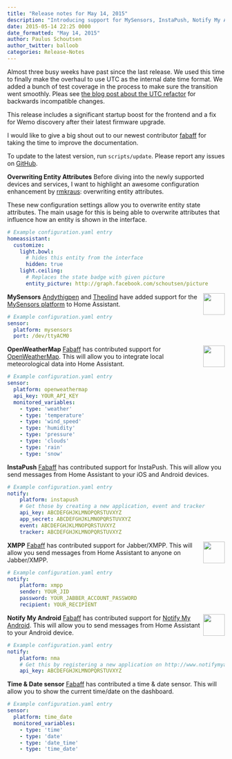 ```yaml
---
title: "Release notes for May 14, 2015"
description: "Introducing support for MySensors, InstaPush, Notify My Android, OpenWeatherMap and Jabber."
date: 2015-05-14 22:25 0000
date_formatted: "May 14, 2015"
author: Paulus Schoutsen
author_twitter: balloob
categories: Release-Notes
---
```


Almost three busy weeks have past since the last release. We used this time to finally make the overhaul to use UTC as the internal date time format. We added a bunch of test coverage in the process to make sure the transition went smoothly. Pleas see [the blog post about the UTC refactor](/blog/2015/05/09/utc-time-zone-awareness/#backwards-incompatible-stuff) for backwards incompatible changes.

This release includes a significant startup boost for the frontend and a fix for Wemo discovery after their latest firmware upgrade.

I would like to give a big shout out to our newest contributor [fabaff](https://github.com/fabaff) for taking the time to improve the documentation.

<div class='note'>
To update to the latest version, run <code>scripts/update</code>. Please report any issues on <a href='https://github.com/home-assistant/home-assistant/issues'>GitHub</a>.
</div>

<!--more-->

__Overwriting Entity Attributes__
Before diving into the newly supported devices and services, I want to highlight an awesome configuration enhancement by [rmkraus](https://github.com/rmkraus): overwriting entity attributes.

These new configuration settings allow you to overwrite entity state attributes. The main usage for this is being able to overwrite attributes that influence how an entity is shown in the interface.

```yaml
# Example configuration.yaml entry
homeassistant:
  customize:
    light.bowl:
      # hides this entity from the interface
      hidden: true
    light.ceiling:
      # Replaces the state badge with given picture
      entity_picture: http://graph.facebook.com/schoutsen/picture
```

__MySensors__
<img src='https://brands.home-assistant.io/mysensors/logo.png' style='border:none; box-shadow: none; float: right;' height='50' /> [Andythigpen](https://github.com/andythigpen) and [Theolind](https://github.com/theolind) have added support for the [MySensors platform](http://www.mysensors.org) to Home Assistant.

```yaml
# Example configuration.yaml entry
sensor:
  platform: mysensors
  port: /dev/ttyACM0
```

__OpenWeatherMap__
<img src='/images/supported_brands/openweathermap.png' style='border:none; box-shadow: none; float: right;' height='50' /> [Fabaff](https://github.com/fabaff) has contributed support for [OpenWeatherMap](http://openweathermap.org). This will allow you to integrate local meteorological data into Home Assistant.

```yaml
# Example configuration.yaml entry
sensor:
  platform: openweathermap
  api_key: YOUR_API_KEY
  monitored_variables:
    - type: 'weather'
    - type: 'temperature'
    - type: 'wind_speed'
    - type: 'humidity'
    - type: 'pressure'
    - type: 'clouds'
    - type: 'rain'
    - type: 'snow'
```

__InstaPush__
[Fabaff](https://github.com/fabaff) has contributed support for InstaPush. This will allow you send messages from Home Assistant to your iOS and Android devices.

```yaml
# Example configuration.yaml entry
notify:
    platform: instapush
    # Get those by creating a new application, event and tracker
    api_key: ABCDEFGHJKLMNOPQRSTUVXYZ
    app_secret: ABCDEFGHJKLMNOPQRSTUVXYZ
    event: ABCDEFGHJKLMNOPQRSTUVXYZ
    tracker: ABCDEFGHJKLMNOPQRSTUVXYZ
```

__XMPP__
<img src='/images/supported_brands/xmpp.png' style='border:none; box-shadow: none; float: right;' height='50' /> [Fabaff](https://github.com/fabaff) has contributed support for Jabber/XMPP. This will allow you send messages from Home Assistant to anyone on Jabber/XMPP. 

```yaml
# Example configuration.yaml entry
notify:
    platform: xmpp
    sender: YOUR_JID
    password: YOUR_JABBER_ACCOUNT_PASSWORD
    recipient: YOUR_RECIPIENT
```

__Notify My Android__
<img src='/images/supported_brands/nma.png' style='border:none; box-shadow: none; float: right;' height='50' /> [Fabaff](https://github.com/fabaff) has contributed support for [Notify My Android](http://www.notifymyandroid.com/). This will allow you to send messages from Home Assistant to your Android device.

```yaml
# Example configuration.yaml entry
notify:
    platform: nma
    # Get this by registering a new application on http://www.notifymyandroid.com/
    api_key: ABCDEFGHJKLMNOPQRSTUVXYZ
```

__Time & Date sensor__
[Fabaff](https://github.com/fabaff) has contributed a time & date sensor. This will allow you to show the current time/date on the dashboard.

```yaml
# Example configuration.yaml entry
sensor:
  platform: time_date
  monitored_variables:
    - type: 'time'
    - type: 'date'
    - type: 'date_time'
    - type: 'time_date'
```
